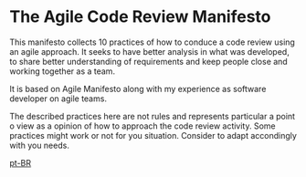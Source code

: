 # The Agile Code Review Manifesto

This manifesto collects 10 practices of how to conduce a code review using an agile approach.
It seeks to have better analysis in what was developed, to share better understanding of requirements and
keep people close and working together as a team.

It is based on Agile Manifesto along with my experience as software developer on agile teams.

The described practices here are not rules and represents particular a point o view as a opinion of how to approach
the code review activity. Some practices might work or not for you situation. Consider to adapt accondingly with you needs.

[pt-BR](README.pt-BR.md)
